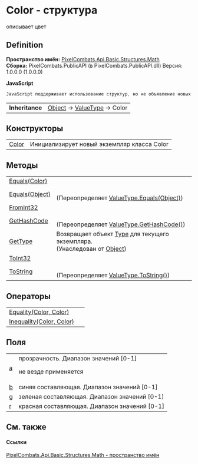 # Color - структура


описывает цвет



## Definition
**Пространство имён:** <a href="9a3afb53-d505-325f-0368-fcd870e41d3f">PixelCombats.Api.Basic.Structures.Math</a>  
**Сборка:** PixelCombats.PublicAPI (в PixelCombats.PublicAPI.dll) Версия: 1.0.0.0 (1.0.0.0)

**JavaScript**
``` JavaScript
JavaScript поддерживает использование структур, но не объявление новых структур.
```

<table><tr><td><strong>Inheritance</strong></td><td><a href="https://learn.microsoft.com/dotnet/api/system.object" target="_blank" rel="noopener noreferrer">Object</a>  →  <a href="https://learn.microsoft.com/dotnet/api/system.valuetype" target="_blank" rel="noopener noreferrer">ValueType</a>  →  Color</td></tr>
</table>



## Конструкторы
<table>
<tr>
<td><a href="5888cf7e-7756-a3fd-9465-f4e9677e02ba">Color</a></td>
<td>Инициализирует новый экземпляр класса Color</td></tr>
</table>

## Методы
<table>
<tr>
<td><a href="17a7f8aa-9a4b-027a-9bd1-9730e6b75029">Equals(Color)</a></td>
<td> </td></tr>
<tr>
<td><a href="04fe8fa6-9e56-f320-4355-dc33422c5288">Equals(Object)</a></td>
<td><br />(Переопределяет <a href="https://learn.microsoft.com/dotnet/api/system.valuetype.equals#system-valuetype-equals(system-object)" target="_blank" rel="noopener noreferrer">ValueType.Equals(Object)</a>)</td></tr>
<tr>
<td><a href="25796c60-04d8-66a0-7c46-10dcc4785c37">FromInt32</a></td>
<td> </td></tr>
<tr>
<td><a href="d3999d9c-8913-242a-eec4-b8835d8963b7">GetHashCode</a></td>
<td><br />(Переопределяет <a href="https://learn.microsoft.com/dotnet/api/system.valuetype.gethashcode#system-valuetype-gethashcode" target="_blank" rel="noopener noreferrer">ValueType.GetHashCode()</a>)</td></tr>
<tr>
<td><a href="https://learn.microsoft.com/dotnet/api/system.object.gettype#system-object-gettype" target="_blank" rel="noopener noreferrer">GetType</a></td>
<td>Возвращает объект <a href="https://learn.microsoft.com/dotnet/api/system.type" target="_blank" rel="noopener noreferrer">Type</a> для текущего экземпляра.<br />(Унаследован от <a href="https://learn.microsoft.com/dotnet/api/system.object" target="_blank" rel="noopener noreferrer">Object</a>)</td></tr>
<tr>
<td><a href="b692e011-f343-4e2d-9cc3-58861e50ecac">ToInt32</a></td>
<td> </td></tr>
<tr>
<td><a href="210f0aea-c54e-13a0-1dd9-063073dbd7d6">ToString</a></td>
<td><br />(Переопределяет <a href="https://learn.microsoft.com/dotnet/api/system.valuetype.tostring#system-valuetype-tostring" target="_blank" rel="noopener noreferrer">ValueType.ToString()</a>)</td></tr>
</table>

## Операторы
<table>
<tr>
<td><a href="883db0dc-1d7f-2ac7-249d-d9957c6b31d3">Equality(Color, Color)</a></td>
<td> </td></tr>
<tr>
<td><a href="7ff13784-2748-1364-0e56-d2a4d8854ade">Inequality(Color, Color)</a></td>
<td> </td></tr>
</table>

## Поля
<table>
<tr>
<td><a href="191804b9-533d-575c-cd13-32c4954b8f5f">a</a></td>
<td>прозрачность. Диапазон значений [0-1] <p>не везде применяется</p></td></tr>
<tr>
<td><a href="bdcf440d-271f-d03d-7062-5ba4dff9ef15">b</a></td>
<td>синяя составляющая. Диапазон значений [0-1]</td></tr>
<tr>
<td><a href="b7b0ffa2-3a64-aa25-f51b-f2b31455123b">g</a></td>
<td>зеленая составляющая. Диапазон значений [0-1]</td></tr>
<tr>
<td><a href="48b42861-3aa7-c017-9e35-c00a2a17f739">r</a></td>
<td>красная составляющая. Диапазон значений [0-1]</td></tr>
</table>

## См. также


#### Ссылки
<a href="9a3afb53-d505-325f-0368-fcd870e41d3f">PixelCombats.Api.Basic.Structures.Math - пространство имён</a>  

